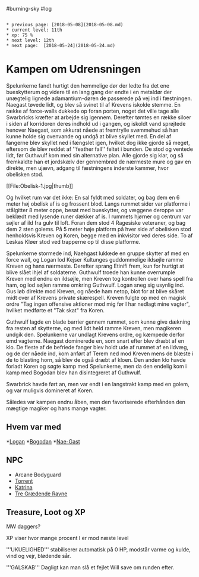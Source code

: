 #burning-sky #log

```ad-info

* previous page: [2018-05-08](2018-05-08.md)
* current level: 11th
* xp: 75 %
* next level: 12th
* next page:  [2018-05-24](2018-05-24.md) 
```

# Kampen om Udrensningen  
Spelunkerne fandt hurtigt den hemmelige dør der ledte fra det ene bueskytterum og videre til en lang gang der endte i en metaldør der unægtelig lignede adamantium-døren de passerede på vej ind i fæstningen. Naegast tøvede lidt, og blev så svinet til af Krevens iskolde stemme. En række af force-walls dukkede op foran porten, noget det ville tage alle Swarbricks kræfter at arbejde sig igennem. Derefter tømtes en række siloer i siden af korridoren deres indhold ud i gangen, og iskoldt vand sprøjtede henover Naegast, som akkurat nåede at fremtrylle svømmehud så han kunne holde sig ovenvande og undgå at blive skyllet med. En del af fangerne blev skyllet ned i fængslet igen, hvilket dog ikke gjorde så meget, eftersom de blev reddet af ''feather fall'' feltet i bunden. De stod og ventede lidt, før Guthwulf kom med sin alternative plan. Alle gjorde sig klar, og så fremkaldte han et jordskælv der gennembrød de nærmeste mure og gav en direkte, men ujævn, adgang til fæstningens inderste kammer, hvor obelisken stod.
[[File:Obelisk-1.jpg|thumb]]
Og hvilket rum var det ikke: En sal fyldt med soldater, og bag dem en 6 meter høj obelisk af is og frossent blod. Langs rummet sider var platforme i stålgitter 8 meter oppe, besat med bueskytter, og væggene deroppe var beklædt med lysende runer dækker af is. I rummets hjørner og centrum var søjler af ild fra gulv til loft. Foran dem stod 4 Ragesiske veteraner, og bag dem 2 sten golems. På 5 meter høje platform på hver side af obelisken stod henholdsvis Kreven og Koren, begge med en inkvisitor ved deres side. To af Leskas Kløer stod ved trapperne op til disse platforme.
Spelunkerne stormede ind, Naehgast lukkede en gruppe skytter af med en force wall, og Logan lod Kejser Kultunges guddommelige ildsøjle ramme Kreven og hans nærmeste. Derefter sprang Etinifi frem, kun for hurtigt at blive slået ihjel af soldaterne. Guthwulf troede han kunne overrumple Kreven med endnu en ildsøjle, men Kreven tog kontrollen over hans spell fra ham, og lod søjlen ramme omkring Guthwulf. Logan sneg sig usynlig ind. Gus løb direkte mod Kreven, og nåede ham netop, blot for at blive skåret midt over af Krevens private skærespell. Kreven fulgte op med en magisk ordre "Tag ingen offensive aktioner mod mig før I har nedlagt mine vagter", hvilket medførte et "Tak skat" fra Koren.
Guthwulf lagde en blade barrier gennem rummet, som kunne give dækning fra resten af skytterne, og med lidt held ramme Kreven, men magikeren undgik den. Spelunkerne var undlagt Krevens ordre, og kæmpede derfor emd vagterne. Naegast dominerede en, som snart efter blev dræbt af en klo. De fleste af de befriede fanger blev holdt ude af rummet af en ildvæg, og de der nåede ind, kom anført af Terem ned mod Kreven mens de blæste i de to blasting horn, så blev de også dræbt af kloen. Den anden klo havde forladt Koren og søgte kamp med Spelunkerne, men da den endelig kom i kamp med Bogodan blev han disintegreret af Guthwulf.
Swarbrick havde ført an, men var endt i en langstrakt kamp med en golem, og var muligvis domineret af Koren.
Således var kampen endnu åben, men den favoriserede efterhånden den mægtige magiker og hans mange vagter. 
      
## Hvem var med 
*[Logan](Logan.md)
*[Bogodan](Bogodan.md)
*[Nae-Gast](Nae-Gast%20Oldknist.md)
## NPC 
* Arcane Bodyguard
* [Torrent](Torrent.md)
* [Katrina](Katrina.md)
* [Tre Grædende Ravne](Tre%20Grædende%20Ravne.md)
## Treasure, Loot og XP 
MW daggers?
XP viser hvor mange procent I er mod næste level
'''UKUELIGHED''' stabiliserer automatisk på 0 HP, modstår varme og kulde, vind og vejr, blødende sår.
'''GALSKAB''' Dagligt kan man slå et fejlet Will save om runden efter.
